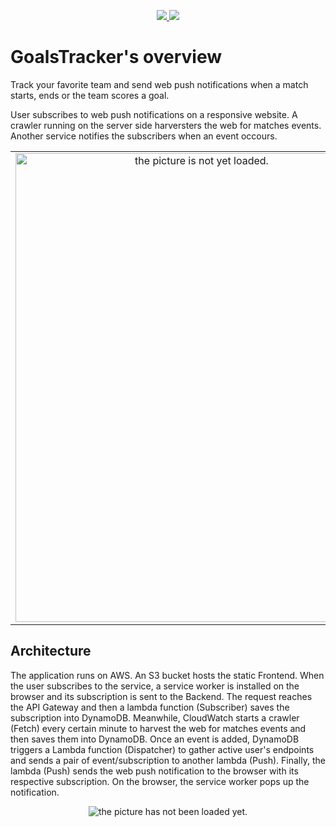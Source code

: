 <p align="center">
  <a href="https://travis-ci.org/andrelopesmds/goalstrackerproject">
    <img src="https://travis-ci.org/andrelopesmds/goalstrackerproject.svg?branch=master">
  </a>
  <a href="https://codeclimate.com/github/andrelopesmds/goalstrackerproject/maintainability">
    <img src="https://api.codeclimate.com/v1/badges/35545823d65095d487ae/maintainability"/>
  </a>
</p>

# GoalsTracker's overview

Track your favorite team and send web push notifications when a match starts, ends or the team scores a goal.

User subscribes to web push notifications on a responsive website. A crawler running on the server side harversters the web for matches events. Another service notifies the subscribers when an event occours.

<table cellspacing="0" cellpadding="0" style="border-collapse: collapse; border: none;">
  <tr>
    <td align="center" valign="center">
      <img src="images/subscription.jpg" alt="the picture is not yet loaded." style="height:750px; width:580px;"/>
      <br />
    </td>
    <td align="center" valign="center">
      <img src="images/message.jpg" alt="the picture is not yet loaded." style="height:750px; width:580px;"/>
      <br />
    </td>
  </tr>
</table>

## Architecture

The application runs on AWS. An S3 bucket hosts the static Frontend. When the user subscribes to the service, a service worker is installed on the browser and its subscription is sent to the Backend. The request reaches the API Gateway and then a lambda function (Subscriber) saves the subscription into DynamoDB. Meanwhile, CloudWatch starts a crawler (Fetch) every certain minute to harvest the web for matches events and then saves them into DynamoDB. Once an event is added, DynamoDB triggers a Lambda function (Dispatcher) to gather active user's endpoints and sends a pair of event/subscription to another lambda (Push). Finally, the lambda (Push) sends the web push notification to the browser with its respective subscription. On the browser, the service worker pops up the notification.

<p align="center">
  <img src="images/architecture.png" alt="the picture has not been loaded yet."/>
</p>
